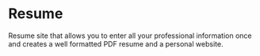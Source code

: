 # Resume
Resume site that allows you to enter all your professional information once and creates a well formatted PDF resume and a personal website.
